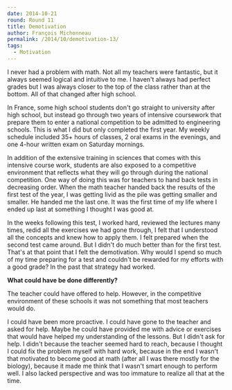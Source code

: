 ```yaml
---
date: 2014-10-21
round: Round 11
title: Demotivation
author: François Michonneau
permalink: /2014/10/demotivation-13/
tags:
  - Motivation
---
```

I never had a problem with math. Not all my teachers were fantastic, but it always seemed logical and intuitive to me. I haven't always had perfect grades but I was always closer to the top of the class rather than at the bottom. All of that changed after high school.

In France, some high school students don't go straight to university after high school, but instead go through two years of intensive coursework that prepare them to enter a national competition to be admitted to engineering schools. This is what I did but only completed the first year. My weekly schedule included 35+ hours of classes, 2 oral exams in the evenings, and one 4-hour written exam on Saturday mornings.

In addition of the extensive training in sciences that comes with this intensive course work, students are also exposed to a competitive environment that reflects what they will go through during the national competition. One way of doing this was for teachers to hand back tests in decreasing order. When the math teacher handed back the results of the first test of the year, I was getting livid as the pile was getting smaller and smaller. He handed me the last one. It was the first time of my life where I ended up last at something I thought I was good at.

In the weeks following this test, I worked hard, reviewed the lectures many times, redid all the exercises we had gone through, I felt that I understood all the concepts and knew how to apply them. I felt prepared when the second test came around. But I didn't do much better than for the first test. That's at that point that I felt the demotivation. Why would I spend so much of my time preparing for a test and couldn't be rewarded for my efforts with a good grade? In the past that strategy had worked.

**What could have be done differently?**

The teacher could have offered to help. However, in the competitive environment of these schools it was not something that most teachers would do. 

I could have been more proactive. I could have gone to the teacher and asked for help. Maybe he could have provided me with advice or exercises that would have helped my understanding of the lessons. But I didn't ask for help. I didn't because the teacher seemed hard to reach, because I thought I could fix the problem myself with hard work, because in the end I wasn't that motivated to become good at math (after all I was there mostly for the biology), because it made me think that I wasn't smart enough to perform well. I also lacked perspective and was too immature to realize all that at the time.
